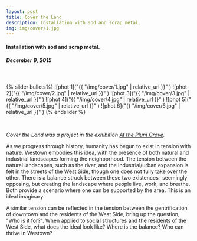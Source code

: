 ```yaml
---
layout: post
title: Cover the Land
description: Installation with sod and scrap metal.
img: img/cover/1.jpg
---
```


<h4 id="project-subtitle">Installation with sod and scrap metal.</h4>
<h5>December 9, 2015</h5>
<br>

{% slider bullets%}
  ![phot 1]("{{ "/img/cover/1.jpg" | relative_url }}" )
  ![phot 2]("{{ "/img/cover/2.jpg" | relative_url }}" )
  ![phot 3]("{{ "/img/cover/3.jpg" | relative_url }}" )
  ![phot 4]("{{ "/img/cover/4.jpg" | relative_url }}" )
  ![phot 5]("{{ "/img/cover/5.jpg" | relative_url }}" )
  ![phot 6]("{{ "/img/cover/6.jpg" | relative_url }}" )
{% endslider %}

<br>

<i>Cover the Land was a project in the exhibition <a href="/portfolio/2_project/">At the Plum Grove</a>.</i>

As we progress through history, humanity has begun to exist in tension with nature. Westown embodies this idea, with the presence of both natural and industrial landscapes forming the neighborhood. The tension between the natural landscapes, such as the river, and the industrial/urban expansion is felt in the streets of the West Side, though one does not fully take over the other. There is a balance struck between these two existences- seemingly opposing, but creating the landscape where people live, work, and breathe. Both provide a scenario where one can be supported by the area. This is an ideal imaginary. 

A similar tension can be reflected in the tension between the gentrification of downtown and the residents of the West Side, bring up the question, "Who is it for?". When applied to social structures and the residents of the West Side, what does the ideal look like? Where is the balance? Who can thrive in Westown?
